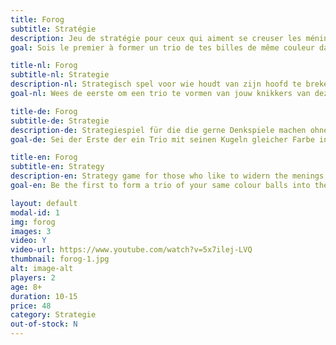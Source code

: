 ```yaml
---
title: Forog
subtitle: Stratégie
description: Jeu de stratégie pour ceux qui aiment se creuser les méninges sans trop tourner en rond.
goal: Sois le premier à former un trio de tes billes de même couleur dans le pot central.

title-nl: Forog
subtitle-nl: Strategie
description-nl: Strategisch spel voor wie houdt van zijn hoofd te breken zonder rond de pot te draaien.
goal-nl: Wees de eerste om een trio te vormen van jouw knikkers van dezelfde kleur in de centrale pot.

title-de: Forog
subtitle-de: Strategie
description-de: Strategiespiel für die die gerne Denkspiele machen ohne sich im Kreis zu drehen.
goal-de: Sei der Erste der ein Trio mit seinen Kugeln gleicher Farbe in den Topf in der Mitte bringt.

title-en: Forog
subtitle-en: Strategy
description-en: Strategy game for those who like to widern the menings without much in circles.
goal-en: Be the first to form a trio of your same colour balls into the central pot.

layout: default
modal-id: 1
img: forog
images: 3
video: Y
video-url: https://www.youtube.com/watch?v=5x7ilej-LVQ
thumbnail: forog-1.jpg
alt: image-alt
players: 2
age: 8+
duration: 10-15
price: 48
category: Strategie
out-of-stock: N
---
```

